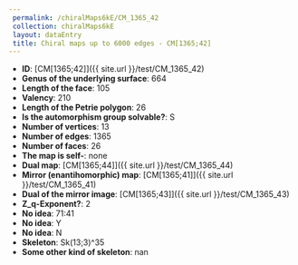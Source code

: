 ```yaml
--- 
 permalink: /chiralMaps6kE/CM_1365_42 
 collection: chiralMaps6kE
 layout: dataEntry
 title: Chiral maps up to 6000 edges - CM[1365;42]
---
```


- **ID**: [CM[1365;42]]({{ site.url }}/test/CM_1365_42)
- **Genus of the underlying surface**: 664
- **Length of the face**: 105
- **Valency**: 210
- **Length of the Petrie polygon**: 26
- **Is the automorphism group solvable?**: S
- **Number of vertices**: 13
- **Number of edges**: 1365
- **Number of faces**: 26
- **The map is self-**: none
- **Dual map**: [CM[1365;44]]({{ site.url }}/test/CM_1365_44)
- **Mirror (enantihomorphic) map**: [CM[1365;41]]({{ site.url }}/test/CM_1365_41)
- **Dual of the mirror image**: [CM[1365;43]]({{ site.url }}/test/CM_1365_43)
- **Z_q-Exponent?**: 2
- **No idea**:  71:41
- **No idea**: Y
- **No idea**: N
- **Skeleton**: Sk(13;3)^35
- **Some other kind of skeleton**: nan
